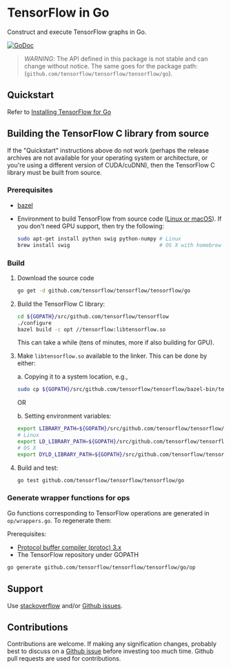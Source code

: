 # TensorFlow in Go

Construct and execute TensorFlow graphs in Go.

[![GoDoc](https://godoc.org/github.com/tensorflow/tensorflow/tensorflow/go?status.svg)](https://godoc.org/github.com/tensorflow/tensorflow/tensorflow/go)

> *WARNING*: The API defined in this package is not stable and can change
> without notice. The same goes for the package path:
> (`github.com/tensorflow/tensorflow/tensorflow/go`).

## Quickstart

Refer to [Installing TensorFlow for Go](https://www.tensorflow.org/install/lang_go)

## Building the TensorFlow C library from source

If the "Quickstart" instructions above do not work (perhaps the release archives
are not available for your operating system or architecture, or you're using a
different version of CUDA/cuDNN), then the TensorFlow C library must be built
from source.

### Prerequisites

-   [bazel](https://www.bazel.build/versions/master/docs/install.html)
-   Environment to build TensorFlow from source code
    ([Linux or macOS](https://www.tensorflow.org/install/source)).
    If you don't need GPU support, then try the following:

    ```sh
    sudo apt-get install python swig python-numpy # Linux
    brew install swig                             # OS X with homebrew
    ```

### Build

1.  Download the source code

    ```sh
    go get -d github.com/tensorflow/tensorflow/tensorflow/go
    ```

2.  Build the TensorFlow C library:

    ```sh
    cd ${GOPATH}/src/github.com/tensorflow/tensorflow
    ./configure
    bazel build -c opt //tensorflow:libtensorflow.so
    ```

    This can take a while (tens of minutes, more if also building for GPU).

3.  Make `libtensorflow.so` available to the linker. This can be done by either:

    a. Copying it to a system location, e.g.,

    ```sh
    sudo cp ${GOPATH}/src/github.com/tensorflow/tensorflow/bazel-bin/tensorflow/libtensorflow.so /usr/local/lib
    ```

    OR

    b. Setting environment variables:

    ```sh
    export LIBRARY_PATH=${GOPATH}/src/github.com/tensorflow/tensorflow/bazel-bin/tensorflow
    # Linux
    export LD_LIBRARY_PATH=${GOPATH}/src/github.com/tensorflow/tensorflow/bazel-bin/tensorflow
    # OS X
    export DYLD_LIBRARY_PATH=${GOPATH}/src/github.com/tensorflow/tensorflow/bazel-bin/tensorflow
    ```

4.  Build and test:

    ```sh
    go test github.com/tensorflow/tensorflow/tensorflow/go
    ```

### Generate wrapper functions for ops

Go functions corresponding to TensorFlow operations are generated in `op/wrappers.go`. To regenerate them:

Prerequisites:
- [Protocol buffer compiler (protoc) 3.x](https://github.com/google/protobuf/releases/)
- The TensorFlow repository under GOPATH

```sh
go generate github.com/tensorflow/tensorflow/tensorflow/go/op
```

## Support

Use [stackoverflow](http://stackoverflow.com/questions/tagged/tensorflow) and/or
[Github issues](https://github.com/tensorflow/tensorflow/issues).

## Contributions

Contributions are welcome. If making any signification changes, probably best to
discuss on a [Github issue](https://github.com/tensorflow/tensorflow/issues)
before investing too much time. Github pull requests are used for contributions.
